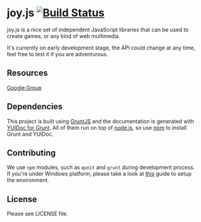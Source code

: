# joy.js [![Build Status](https://secure.travis-ci.org/joyjs/joy.js.png)](http://travis-ci.org/joyjs/joy.js)

joy.js is a nice set of independent JavaScript libraries that can be used to
create games, or any kind of web multimedia.

It's currently on early development stage, the API could change at any time,
feel free to test it if you are adventurous.

## Resources

[Google Group](https://groups.google.com/forum/#!forum/joyjs)

## Dependencies

This project is built using [GruntJS](http://gruntjs.com/) and the documentation
is generated with [YUIDoc for Grunt](https://github.com/gruntjs/grunt-contrib-yuidoc). All of them run on top
of [node.js](http://nodejs.org/), so use [npm](https://npmjs.org/) to install
Grunt and YUIDoc.

## Contributing

We use `npm` modules, such as `qunit` and `grunt` during development process.
If you're under Windows platform, please take a look at
[this](https://gist.github.com/2489540) guide to setup the environment.


## License

Please see LICENSE file.
